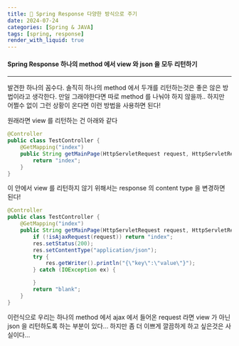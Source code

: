 ```yaml
---
title: 🍯 Spring Response 다양한 방식으로 주기
date: 2024-07-24
categories: [Spring & JAVA]
tags: [spring, response]
render_with_liquid: true
---
```

#### Spring Response 하나의 method 에서 view 와 json 을 모두 리턴하기
---
발견한 하나의 꼼수다.
솔직히 하나의 method 에서 두개를 리턴하는것은 좋은 않은 방법이라고 생각한다. 만일 그래야한다면 따로 method 를 나눠야 하지 않을까..
하지만 어쩔수 없이 그런 상황이 온다면 이런 방법을 사용하면 된다!

원래라면 view 를 리턴하는 건 아래와 같다
```java
@Controller
public class TestController {
    @GetMapping("index")
    public String getMainPage(HttpServletRequest request, HttpServletResponse response) {
        return "index";
    }
}
```

이 안에서 view 를 리턴하지 않기 위해서는 response 의 content type 을 변경하면 된다!

```java
@Controller
public class TestController {
    @GetMapping("index")
    public String getMainPage(HttpServletRequest request, HttpServletResponse response) {
		if (!isAjaxRequest(request)) return "index";
		res.setStatus(200);
		res.setContentType("application/json");
		try {
			res.getWriter().println("{\"key\":\"value\"}");
		} catch (IOException ex) {

		}
        return "blank";
    }
}
```

이런식으로 우리는 하나의 method 에서 ajax 에서 들어온 request 라면 view 가 아닌 json 을 리턴하도록 하는 부분이 있다... 하지만 좀 더 이쁘게 깔끔하게 하고 싶은것은 사실이다...